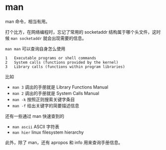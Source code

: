 # man

man 命令，相当有用。

打个比方，在网络编程时，忘记了常用的 socketaddr 结构属于哪个头文件，这时候 `man socketaddr` 就会出现需要的信息。

`man man` 可以查询自身怎么使用

```
1   Executable programs or shell commands
2   System calls (functions provided by the kernel)
3   Library calls (functions within program libraries)
```

比如 

- `man 3` 调出的手册就是 Library Functions Manual
- `man 2` 调出的手册就是 System Calls Manual
- `man -k` 按照正则搜索关键字条目
- `man -f` 给出关键字的简要描述信息

还有一些通过 man 快速查到的

- `man ascii` ASCII 字符表
- `man hier` linux filesystem hierarchy

此外，除了 man，还有 apropos 和 info 用来查询手册信息。
